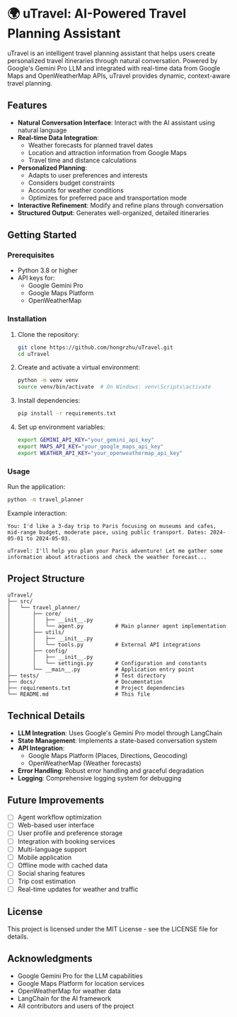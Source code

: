 # 🌍 uTravel: AI-Powered Travel Planning Assistant

uTravel is an intelligent travel planning assistant that helps users create personalized travel itineraries through natural conversation. Powered by Google's Gemini Pro LLM and integrated with real-time data from Google Maps and OpenWeatherMap APIs, uTravel provides dynamic, context-aware travel planning.

## Features

- **Natural Conversation Interface**: Interact with the AI assistant using natural language
- **Real-time Data Integration**:
  - Weather forecasts for planned travel dates
  - Location and attraction information from Google Maps
  - Travel time and distance calculations
- **Personalized Planning**:
  - Adapts to user preferences and interests
  - Considers budget constraints
  - Accounts for weather conditions
  - Optimizes for preferred pace and transportation mode
- **Interactive Refinement**: Modify and refine plans through conversation
- **Structured Output**: Generates well-organized, detailed itineraries

## Getting Started

### Prerequisites

- Python 3.8 or higher
- API keys for:
  - Google Gemini Pro
  - Google Maps Platform
  - OpenWeatherMap

### Installation

1. Clone the repository:
   ```bash
   git clone https://github.com/hongrzhu/uTravel.git
   cd uTravel
   ```

2. Create and activate a virtual environment:
   ```bash
   python -m venv venv
   source venv/bin/activate  # On Windows: venv\Scripts\activate
   ```

3. Install dependencies:
   ```bash
   pip install -r requirements.txt
   ```

4. Set up environment variables:
   ```bash
   export GEMINI_API_KEY="your_gemini_api_key"
   export MAPS_API_KEY="your_google_maps_api_key"
   export WEATHER_API_KEY="your_openweathermap_api_key"
   ```

### Usage

Run the application:
```bash
python -m travel_planner
```

Example interaction:
```
You: I'd like a 3-day trip to Paris focusing on museums and cafes, mid-range budget, moderate pace, using public transport. Dates: 2024-05-01 to 2024-05-03.

uTravel: I'll help you plan your Paris adventure! Let me gather some information about attractions and check the weather forecast...
```

## Project Structure

```
uTravel/
├── src/
│   └── travel_planner/
│       ├── core/
│       │   ├── __init__.py
│       │   └── agent.py          # Main planner agent implementation
│       ├── utils/
│       │   ├── __init__.py
│       │   └── tools.py          # External API integrations
│       ├── config/
│       │   ├── __init__.py
│       │   └── settings.py       # Configuration and constants
│       └── __main__.py           # Application entry point
├── tests/                        # Test directory
├── docs/                         # Documentation
├── requirements.txt              # Project dependencies
└── README.md                     # This file
```

## Technical Details

- **LLM Integration**: Uses Google's Gemini Pro model through LangChain
- **State Management**: Implements a state-based conversation system
- **API Integration**:
  - Google Maps Platform (Places, Directions, Geocoding)
  - OpenWeatherMap (Weather forecasts)
- **Error Handling**: Robust error handling and graceful degradation
- **Logging**: Comprehensive logging system for debugging

## Future Improvements
- [ ] Agent workflow optimization
- [ ] Web-based user interface
- [ ] User profile and preference storage
- [ ] Integration with booking services
- [ ] Multi-language support
- [ ] Mobile application
- [ ] Offline mode with cached data
- [ ] Social sharing features
- [ ] Trip cost estimation
- [ ] Real-time updates for weather and traffic

## License

This project is licensed under the MIT License - see the LICENSE file for details.

## Acknowledgments

- Google Gemini Pro for the LLM capabilities
- Google Maps Platform for location services
- OpenWeatherMap for weather data
- LangChain for the AI framework
- All contributors and users of the project 